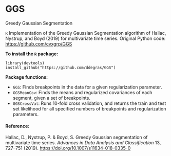 # GGS
Greedy Gaussian Segmentation

`R` Implementation of the Greedy Gaussian Segmentation algorithm of Hallac, Nystrup, and Boyd (2019) for multivariate time series. 
Original Python code: https://github.com/cvxgrp/GGS

**To install the `R` package:**
```
library(devtools)
install_github("https://github.com/ddegras/GGS")
```

**Package functions:**
- `GGS`: Finds breakpoints in the data for a given regularization parameter.
- `GGSMeanCov`: Finds the means and regularized covariances of each segment, given a set of breakpoints.
- `GGSCrossVal`: Runs 10-fold cross validation, and returns the train and test set likelihood for all specified numbers of breakpoints and regularization parameters.

#### Reference:
Hallac, D., Nystrup, P. & Boyd, S. Greedy Gaussian segmentation of multivariate time series. *Advances in Data Analysis and Classification* 13, 727–751 (2019). https://doi.org/10.1007/s11634-018-0335-0
